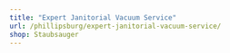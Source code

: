 ```yaml
---
title: "Expert Janitorial Vacuum Service"
url: /phillipsburg/expert-janitorial-vacuum-service/
shop: Staubsauger
---
```

